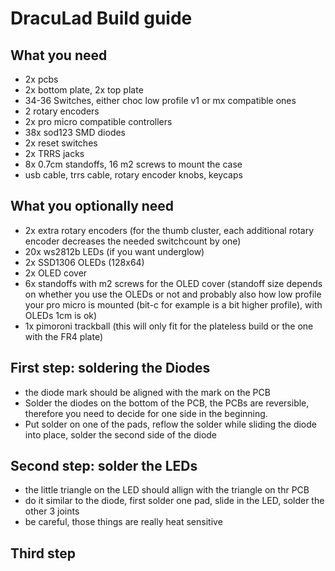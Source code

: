 # DracuLad Build guide
## What you need
- 2x pcbs
- 2x bottom plate, 2x top plate
- 34-36 Switches, either choc low profile v1 or mx compatible ones
- 2 rotary encoders
- 2x pro micro compatible controllers
- 38x sod123 SMD diodes
- 2x reset switches
- 2x TRRS jacks
- 8x 0.7cm standoffs, 16 m2 screws to mount the case 
- usb cable, trrs cable, rotary encoder knobs, keycaps

## What you optionally need
- 2x extra rotary encoders (for the thumb cluster, each additional rotary encoder decreases the needed switchcount by one)
- 20x ws2812b LEDs (if you want underglow)
- 2x SSD1306 OLEDs (128x64)
- 2x OLED cover
- 6x standoffs with m2 screws for the OLED cover (standoff size depends on whether you use the OLEDs or not and probably also how low profile your pro micro is mounted (bit-c for example is a bit higher profile), with OLEDs 1cm is ok)
- 1x pimoroni trackball (this will only fit for the plateless build or the one with the FR4 plate)

## First step: soldering the Diodes
- the diode mark should be aligned with the mark on the PCB
- Solder the diodes on the bottom of the PCB, the PCBs are reversible, therefore you need to decide for one side in the beginning. 
- Put solder on one of the pads, reflow the solder while sliding the diode into place, solder the second side of the diode

## Second step: solder the LEDs
- the little triangle on the LED should allign with the triangle on thr PCB
- do it similar to the diode, first solder one pad, slide in the LED, solder the other 3 joints
- be careful, those things are really heat sensitive 

## Third step

